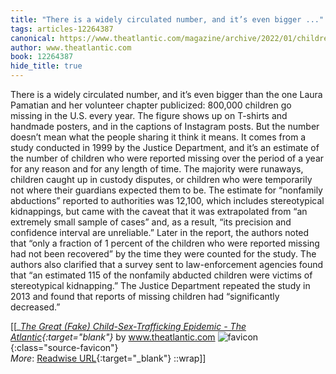 ```yaml
---
title: "There is a widely circulated number, and it’s even bigger ..."
tags: articles-12264387
canonical: https://www.theatlantic.com/magazine/archive/2022/01/children-sex-trafficking-conspiracy-epidemic/620845/
author: www.theatlantic.com
book: 12264387
hide_title: true
---
```


There is a widely circulated number, and it’s even bigger than the one Laura Pamatian and her volunteer chapter publicized: 800,000 children go missing in the U.S. every year. The figure shows up on T-shirts and handmade posters, and in the captions of Instagram posts. But the number doesn’t mean what the people sharing it think it means. It comes from a study conducted in 1999 by the Justice Department, and it’s an estimate of the number of children who were reported missing over the period of a year for any reason and for any length of time. The majority were runaways, children caught up in custody disputes, or children who were temporarily not where their guardians expected them to be. The estimate for “nonfamily abductions” reported to authorities was 12,100, which includes stereotypical kidnappings, but came with the caveat that it was extrapolated from “an extremely small sample of cases” and, as a result, “its precision and confidence interval are unreliable.” Later in the report, the authors noted that “only a fraction of 1 percent of the children who were reported missing had not been recovered” by the time they were counted for the study. The authors also clarified that a survey sent to law-enforcement agencies found that “an estimated 115 of the nonfamily abducted children were victims of stereotypical kidnapping.” The Justice Department repeated the study in 2013 and found that reports of missing children had “significantly decreased.”


[[<cite>_[The Great (Fake) Child-Sex-Trafficking Epidemic - The Atlantic](https://www.theatlantic.com/magazine/archive/2022/01/children-sex-trafficking-conspiracy-epidemic/620845/){:target="_blank"}_</cite> by www.theatlantic.com ![favicon](https://s2.googleusercontent.com/s2/favicons?domain=www.theatlantic.com){:class="source-favicon"}<br>
_More_: [Readwise URL](https://readwise.io/open/258274104){:target="_blank"}
::wrap]]